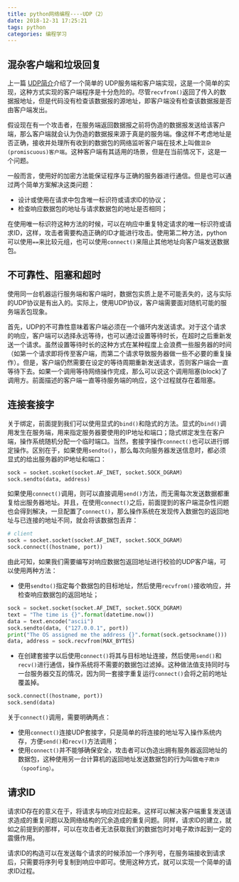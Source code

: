 ```yaml
---
title: python网络编程----UDP（2）
date: 2018-12-31 17:25:21
tags: python
categories: 编程学习
---
```


## 混杂客户端和垃圾回复

上一篇 [UDP简介](https://lineway.github.io/2018/12/31/python%E7%BD%91%E7%BB%9C%E7%BC%96%E7%A8%8B-UDP/)介绍了一个简单的 UDP服务端和客户端实现，这是一个简单的实现，这种方式实现的客户端程序是十分危险的。尽管`recvfrom()`返回了传入的数据报地址，但是代码没有检查该数据报的源地址，即客户端没有检查该数据报是否由客户端发出。

假设现在有一个攻击者，在服务端返回数据报之前将伪造的数据报发送给该客户端，那么客户端就会认为伪造的数据报来源于真是的服务端。像这样不考虑地址是否正确，接收并处理所有收到的数据包的网络监听客户端在技术上叫做`混杂(promiscuous)客户端`。这种客户端有其适用的场景，但是在当前情况下，这是一个问题。

一般而言，使用好的加密方法能保证程序与正确的服务器进行通信。但是也可以通过两个简单方案解决这类问题：

- 设计或使用在请求中包含唯一标识符或请求ID的协议；
- 检查响应数据包的地址与请求数据包的地址是否相同；

在使用唯一标识符这种方法的时候，可以在响应中重复特定请求的唯一标识符或请求ID，这样，攻击者需要构造正确的ID才能进行攻击。使用第二种方法，python可以使用`==`来比较元组，也可以使用`connect()`来阻止其他地址向客户端发送数据包。

## 不可靠性、阻塞和超时

使用同一台机器运行服务端和客户端时，数据包实质上是不可能丢失的，这与实际的UDP协议是有出入的。实际上，使用UDP协议，客户端需要面对随机可能的服务端丢包现象。

首先，UDP的不可靠性意味着客户端必须在一个循环内发送请求。对于这个请求的响应，客户端可以选择永远等待，也可以通过设置等待时长，在超时之后重新发送一个请求。虽然设置等待时长的这种方式在某种程度上会浪费一些服务器的时间（如第一个请求即将传至客户端，而第二个请求导致服务器做一些不必要的重复操作）。但是，客户端仍然需要在设定的等待周期重新发送请求，否则客户端会一直等待下去。如果一个调用等待网络操作完成，那么可以说这个调用阻塞(block)了调用方。前面描述的客户端一直等待服务端的响应，这个过程就存在着阻塞。

## 连接套接字

关于绑定，前面提到我们可以使用显式的`bind()`和隐式的方法。显式的`bind()`调用发生在服务端，用来指定服务器要使用的IP地址和端口；隐式绑定发生在客户端，操作系统随机分配一个临时端口。当然，套接字操作`connect()`也可以进行绑定操作。区别在于，如果使用`sendto()`，那么每次向服务器发送信息时，都必须显式的给出服务器的IP地址和端口：

```python
sock = socket.scoket(socket.AF_INET, socket.SOCK_DGRAM)
sock.sendto(data, address)
```

如果使用`connect()`调用，则可以直接调用`send()`方法，而无需每次发送数据都重复给出服务器地址。并且，在使用`connect()`之后，前面提到的客户端混杂性问题也会得到解决，一旦配置了`connect()`，那么操作系统在发现传入数据包的返回地址与已连接的地址不同，就会将该数据包丢弃：

```python
# client
sock = socket.socket(socket.AF_INET, socket.SOCK_DGRAM)
sock.connect((hostname, port))
```

由此可知，如果我们需要编写对响应数据包返回地址进行校验的UDP客户端，可以使用两种方法：

- 使用`sendto()`指定每个数据包的目标地址，然后使用`recvfrom()`接收响应，并检查响应数据包的返回地址；

```python
sock = socket.socket(socket.AF_INET, socket.SOCK_DGRAM)
text = "The time is {}".format(datetime.now())
data = text.encode("ascii")
sock.sendto(data, ("127.0.0.1", port))
print("The OS assigned me the address {}".format(sock.getsockname()))
data, address = sock.recvfrom(MAX_BYTES)
```

- 在创建套接字以后使用`connect()`将其与目标地址连接，然后使用`send()`和`recv()`进行通信，操作系统将不需要的数据包过滤掉。这种做法值支持同时与一台服务器交互的情况，因为同一套接字重复运行`connect()`会将之前的地址覆盖掉。

```python
sock.connect((hostname, port))
sock.send(data)
```



关于`connect()`调用，需要明确两点：

- 使用`connect()`连接UDP套接字，只是简单的将连接的地址写入操作系统内存，方便`send()`和`recv()`方法调用；
- 使用`connect()`并不能够确保安全，攻击者可以伪造出拥有服务器返回地址的数据包，这种使用另一台计算机的返回地址发送数据包的行为叫做`电子欺诈（spoofing）`。

## 请求ID

请求ID存在的意义在于，将请求与响应对应起来。这样可以解决客户端重复发送请求造成的重复问题以及网络结构的冗余造成的重复问题。同样，请求ID的建立，就如之前提到的那样，可以在攻击者无法获取我们的数据包时对电子欺诈起到一定的震慑作用。

请求ID的构造可以在发送每个请求的时候添加一个序列号，在服务端接收到请求后，只需要将序列号复制到响应中即可。使用这种方式，就可以实现一个简单的请求ID过程。

